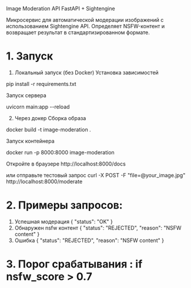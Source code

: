 Image Moderation API
FastAPI + Sightengine

Микросервис для автоматической модерации изображений с использованием Sightengine API. Определяет NSFW-контент и возвращает результат в стандартизированном формате.

# 1.  Запуск
   
1) Локальный запуск (без Docker)
Установка зависимостей

pip install -r requirements.txt

Запуск сервера

uvicorn main:app --reload

2) Через докер
Сборка образа

docker build -t image-moderation .

Запуск контейнера

docker run -p 8000:8000 image-moderation

Откройте в браузере http://localhost:8000/docs

или отправьте тестовый запрос curl -X POST -F "file=@your_image.jpg" http://localhost:8000/moderate

# 2. Примеры запросов:
1) Успешная модерация
        {
    "status": "OK"
  }
2) Обнаружен nsfw контент
      {
  "status": "REJECTED",
  "reason": "NSFW content"
}
3) Ошибка
   {
  "status": "REJECTED",
  "reason": "NSFW content"
}
# 3. Порог срабатывания : if nsfw_score > 0.7
